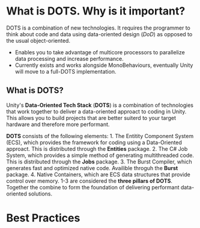 # What is DOTS. Why is it important? 
DOTS is a combination of new technologies. It requires the programmer to think about code and data using data-oriented design (_DoD_) as opposed to the usual object-oriented.

- Enables you to take advantage of multicore processors to parallelize data processing and increase performance.
- Currently exists and works alongside MonoBehaviours, eventually Unity will move to a full-DOTS implementation.

## What is DOTS?
Unity's __Data-Oriented Tech Stack__ (__DOTS__) is a combination of technologies that work together to deliver a data-oriented approact to coding in Unity. This allows you to build projects that are better suiterd to your target hardware and therefore more performant.

__DOTS__ consists of the following elements:
	1. The Entitity Component System (ECS), which provides the framework for coding using a Data-Oriented approact. This is distributed through the __Entities__ package.
	2. The C# Job System, which provides a simple method of generating multithreaded code. This is distributed through the __Jobs__ package.
	3. The Burst Compiler, which generates fast and optimized native code. Availible throguh the __Burst__ package.
	4. Native Containers, which are ECS data structures that provide control over memory.
1-3 are considered the __three pillars of DOTS__. Together the combine to form the foundation of delivering performant data-oriented solutions.



# Best Practices
